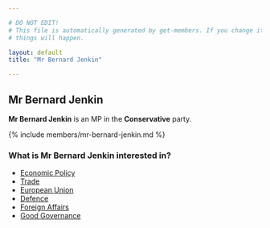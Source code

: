 ```yaml
---

# DO NOT EDIT!
# This file is automatically generated by get-members. If you change it, bad
# things will happen.

layout: default
title: "Mr Bernard Jenkin"

---
```


## Mr Bernard Jenkin

**Mr Bernard Jenkin** is an MP in the **Conservative** party.

{% include members/mr-bernard-jenkin.md %}

### What is Mr Bernard Jenkin interested in?


* [Economic Policy](/interests/economic-policy.html)
* [Trade](/interests/trade.html)
* [European Union](/interests/european-union.html)
* [Defence](/interests/defence.html)
* [Foreign Affairs](/interests/foreign-affairs.html)
* [Good Governance](/interests/good-governance.html)
